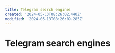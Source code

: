 ```yaml
---
title: Telegram search engines
created: '2024-05-13T08:26:02.440Z'
modified: '2024-05-13T08:26:09.285Z'
---
```


# Telegram search engines


